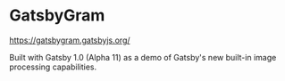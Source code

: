 # GatsbyGram

https://gatsbygram.gatsbyjs.org/

Built with Gatsby 1.0 (Alpha 11) as a demo of Gatsby's new built-in
image processing capabilities.
